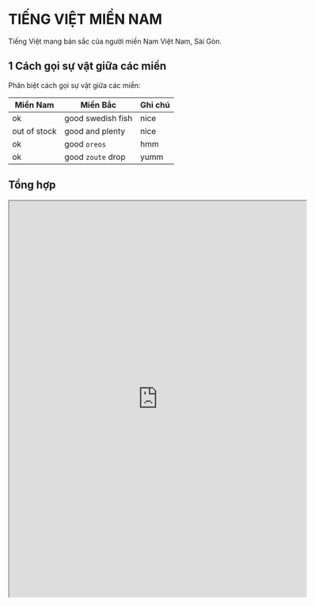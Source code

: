 # TIẾNG VIỆT MIỀN NAM

Tiếng Việt mang bản sắc của người miền Nam Việt Nam, Sài Gòn.

## 1  Cách gọi sự vật giữa các miền
Phân biệt cách gọi sự vật giữa các miền:

<table>
  <thead>
    <tr>
      <th style="text-align: center">Miền Nam</th>
      <th style="text-align: center">Miền Bắc</th>
      <th style="text-align: center">Ghi chú</th>
    </tr>
  </thead>
  <tbody>
    <tr>
      <td style="text-align: left">ok</td>
      <td style="text-align: left">good swedish fish</td>
      <td style="text-align: left">nice</td>
    </tr>
    <tr>
      <td style="text-align: left">out of stock</td>
      <td style="text-align: left">good and plenty</td>
      <td style="text-align: left">nice</td>
    </tr>
    <tr>
      <td style="text-align: left">ok</td>
      <td style="text-align: left">good <code class="language-plaintext highlighter-rouge">oreos</code></td>
      <td style="text-align: left">hmm</td>
    </tr>
    <tr>
      <td style="text-align: left">ok</td>
      <td style="text-align: left">good <code class="language-plaintext highlighter-rouge">zoute</code> drop</td>
      <td style="text-align: left">yumm</td>
    </tr>
  </tbody>
</table>

## Tổng hợp
<iframe src="https://docs.google.com/document/d/e/2PACX-1vRhkkJla1lwkgKiZrZe0lE2nev36tp-jBfm7onWl3GwymQl4_Lq2RdlgL9C6ugfM6a9lp4pvOvpXBP-/pub?embedded=true" width="600" height="800"></iframe>
